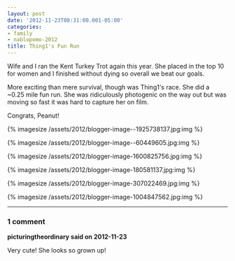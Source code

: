 ```yaml
---
layout: post
date: '2012-11-23T08:31:00.001-05:00'
categories:
- family
- nablopomo-2012
title: Thing1's Fun Run
---
```


Wife and I ran the Kent Turkey Trot again this year. She placed in the top 10 for women and I finished without dying so overall we beat our goals. 

More exciting than mere survival, though was Thing1's race. She did a ~0.25 mile fun run. She was ridiculously photogenic on the way out but was moving so fast it was hard to capture her on film.

Congrats, Peanut! 

{% imagesize /assets/2012/blogger-image--1925738137.jpg:img %}

{% imagesize /assets/2012/blogger-image--60449605.jpg:img %}

{% imagesize /assets/2012/blogger-image-1600825756.jpg:img %}

{% imagesize /assets/2012/blogger-image-180581137.jpg:img %}

{% imagesize /assets/2012/blogger-image-307022469.jpg:img %}

{% imagesize /assets/2012/blogger-image-1004847562.jpg:img %}

---

### 1 comment

**picturingtheordinary said on 2012-11-23**

Very cute!  She looks so grown up!